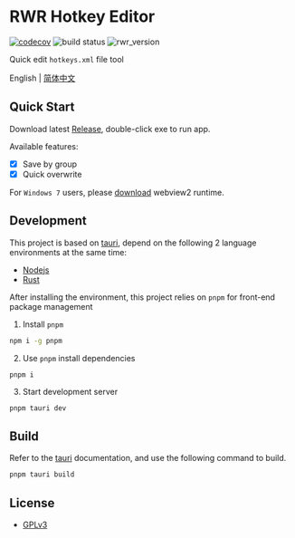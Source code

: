 # RWR Hotkey Editor

[![codecov](https://codecov.io/gh/Kreedzt/rwr-imba-qq-bot/branch/master/graph/badge.svg?token=MWGXZH7GO9)](https://codecov.io/gh/Kreedzt/rwr-imba-qq-bot)
![build status](https://github.com/Kreedzt/rwr-imba-qq-bot/actions/workflows/ci.yml/badge.svg?branch=master)
![rwr_version](https://badgen.net/badge/RWR/1.96/orange)

Quick edit `hotkeys.xml` file tool

English | [简体中文](README_zhCN.md)

## Quick Start
Download latest [Release](https://github.com/Kreedzt/rwr-hotkey-editor/releases), double-click exe to run app.

Available features:

-   [x] Save by group
-   [x] Quick overwrite

For `Windows 7` users, please [download](https://developer.microsoft.com/en-us/microsoft-edge/webview2/#download-section) webview2 runtime.

## Development

This project is based on [tauri](https://tauri.app/),  depend on the following 2 language environments at the same time:

-   [Nodejs](https://nodejs.org/en/)
-   [Rust](https://www.rust-lang.org/)

After installing the environment, this project relies on `pnpm` for front-end package management

1. Install `pnpm`

```bash
npm i -g pnpm
```

2. Use `pnpm` install dependencies

```bash
pnpm i
```

3. Start development server

```
pnpm tauri dev
```

## Build

Refer to the [tauri](https://tauri.app/zh/v1/guides/building/) documentation, and use the following command to build.

```bash
pnpm tauri build
```

## License

-   [GPLv3](https://opensource.org/licenses/GPL-3.0)


